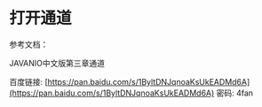 # 打开通道

参考文档：

JAVANIO中文版第三章通道

百度链接: [https://pan.baidu.com/s/1ByltDNJqnoaKsUkEADMd6A](https://pan.baidu.com/s/1ByltDNJqnoaKsUkEADMd6A) 密码: 4fan



